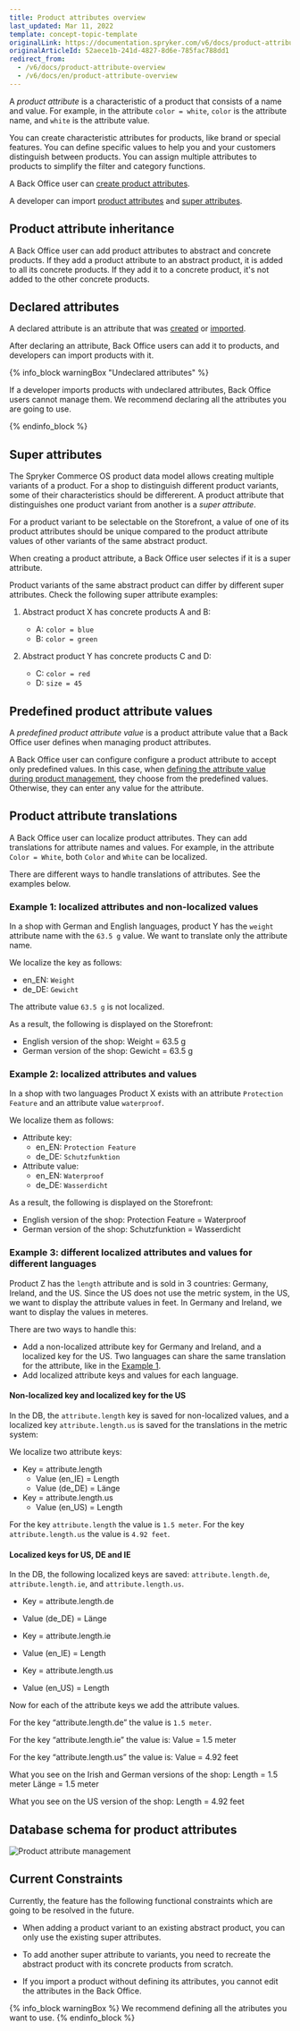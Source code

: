 ```yaml
---
title: Product attributes overview
last_updated: Mar 11, 2022
template: concept-topic-template
originalLink: https://documentation.spryker.com/v6/docs/product-attribute-overview
originalArticleId: 52aece1b-241d-4827-8d6e-785fac788dd1
redirect_from:
  - /v6/docs/product-attribute-overview
  - /v6/docs/en/product-attribute-overview
---
```


A *product attribute* is a characteristic of a product that consists of a name and value. For example, in the attribute `color = white`, `color` is the attribute name, and `white` is the attribute value.

You can create characteristic attributes for products, like brand or special features. You can define specific values to help you and your customers distinguish between products. You can assign multiple attributes to products to simplify the filter and category functions. 


A Back Office user can [create product attributes](/docs/scos/user/back-office-user-guides/{{page.version}}/catalog/attributes/creating-product-attributes.html).

A developer can import [product attributes](/docs/scos/dev/data-import/{{page.version}}/data-import-categories/catalog-setup/products/file-details-product-management-attribute.csv.html) and [super attributes](/docs/scos/dev/data-import/{{page.version}}/data-import-categories/catalog-setup/products/file-details-product-attribute-key.csv.html). 


## Product attribute inheritance 

A Back Office user can add product attributes to abstract and concrete products. If they add a product attribute to an abstract product, it is added to all its concrete products. If they add it to a concrete product, it's not added to the other concrete products. 


## Declared attributes
A declared attribute is an attribute that was [created](/docs/scos/user/back-office-user-guides/{{page.version}}/catalog/attributes/creating-product-attributes.html) or [imported](/docs/scos/dev/data-import/{{page.version}}/data-import-categories/catalog-setup/products/file-details-product-management-attribute.csv.html).

After declaring an attribute, Back Office users can add it to products, and developers can import products with it. 

{% info_block warningBox "Undeclared attributes" %}

If a developer imports products with undeclared attributes, Back Office users cannot manage them. We recommend declaring all the attributes you are going to use. 

{% endinfo_block %}

## Super attributes
The Spryker Commerce OS product data model allows creating multiple variants of a product. For a shop to distinguish different product variants, some of their characteristics should be differerent. A product attribute that distinguishes one product variant from another is a *super attribute*. 

For a product variant to be selectable on the Storefront, a value of one of its product attributes should be unique compared to the product attribute values of other variants of the same abstract product. 

When creating a product attribute, a Back Office user selectes if it is a super attribute. 

Product variants of the same abstract product can differ by different super attributes. Check the following super attribute examples:

1. Abstract product X has concrete products A and B: 
    * A: `color = blue` 
    * B: `color = green`

2. Abstract product Y has concrete products C and D: 
    * C:  `color = red`
    * D:  `size = 45`
    







## Predefined product attribute values
A *predefined product attribute value* is a product attribute value that a Back Office user defines when managing product attributes. 

A Back Office user can configure configure a product attribute to accept only predefined values. In this case, when [defining the attribute value during product management](/docs/scos/user/back-office-user-guides/{{page.version}}/catalog/products/managing-products/managing-products.html#managing-product-attributes), they choose from the predefined values. Otherwise, they can enter any value for the attribute. 

## Product attribute translations
A Back Office user can localize product attributes. They can add translations for attribute names and values. For example, in the attribute `Color = White`, both `Color` and `White` can be localized. 

There are different ways to handle translations of attributes. See the examples below.

### Example 1: localized attributes and non-localized values

In a shop with German and English languages, product Y has the `weight` attribute name with the `63.5 g` value. We want to translate only the attribute name.

We localize the key as follows:
* en_EN: `Weight`
* de_DE: `Gewicht`

The attribute value `63.5 g` is not localized.

As a result, the following is displayed on the Storefront:
* English version of the shop: Weight = 63.5 g 
* German version of the shop: Gewicht = 63.5 g  

### Example 2: localized attributes and values
  In a shop with two languages Product X exists with an attribute `Protection Feature` and an attribute value `waterproof`. 
  
We localize them as follows:
* Attribute key:
    * en_EN: `Protection Feature`
    * de_DE: `Schutzfunktion` 
* Attribute value:
    * en_EN: `Waterproof` 
    * de_DE: `Wasserdicht` 

As a result, the following is displayed on the Storefront:
* English version of the shop: Protection Feature = Waterproof 
* German version of the shop: Schutzfunktion = Wasserdicht  

### Example 3: different localized attributes and values for different languages

Product Z has the `length` attribute and is sold in 3 countries: Germany, Ireland, and the US. Since the US does not use the metric system, in the US, we want to display the attribute values in feet. In Germany and Ireland, we want to display the values in meteres.

There are two ways to handle this:
* Add a non-localized attribute key for Germany and Ireland, and a localized key for the US. Two languages can share the same translation for the attribute, like in the [Example 1](#example-1-localized-attributes-and-non-localized-values).
* Add localized attribute keys and values for each language. 

#### Non-localized key and localized key for the US
In the DB, the `attribute.length` key is saved for non-localized values, and a localized key `attribute.length.us` is saved for the translations in the metric system: 

We localize two attribute keys:
* Key = attribute.length 
    * Value (en_IE) = Length 
    * Value (de_DE) = Länge 
* Key = attribute.length.us 
    * Value (en_US) = Length 



For the key `attribute.length` the value is `1.5 meter`. For the key `attribute.length.us` the value is `4.92 feet`.

#### Localized keys for US, DE and IE 

In the DB, the following localized keys are saved: `attribute.length.de`, `attribute.length.ie`, and `attribute.length.us`.


* Key = attribute.length.de 
* Value (de_DE) = Länge 

* Key = attribute.length.ie 
* Value (en_IE) = Length 

* Key = attribute.length.us 
* Value (en_US) = Length 

Now for each of the attribute keys we add the attribute values. 

For the key “attribute.length.de” the value is `1.5 meter`.

For the key “attribute.length.ie” the value is: 
Value = 1.5 meter 

For the key “attribute.length.us” the value is: 
Value = 4.92 feet 

What you see on the Irish and German versions of the shop: 
Length = 1.5 meter 
Länge = 1.5 meter 

What you see on the US version of the shop: 
Length = 4.92 feet  



## Database schema for product attributes

![Product attribute management](https://spryker.s3.eu-central-1.amazonaws.com/docs/Features/Product+Management/Product+Attributes/product_attribute_management.png)



## Current Constraints

Currently, the feature has the following functional constraints which are going to be resolved in the future.

* When adding a product variant to an existing abstract product, you can only use the existing super attributes.

* To add another super attribute to variants, you need to recreate the abstract product with its concrete products from scratch.

* If you import a product without defining its attributes, you cannot edit the attributes in the Back Office.

{% info_block warningBox %}
We recommend defining all the atributes you want to use.
{% endinfo_block %}

